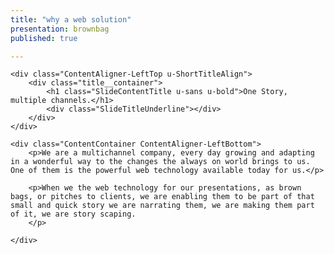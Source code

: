 ```yaml
---
title: "why a web solution"
presentation: brownbag
published: true

---
```


<div class="ContentAligner ContentAligner-Vertical">

    <div class="ContentAligner-LeftTop u-ShortTitleAlign">
        <div class="title__container">
            <h1 class="SlideContentTitle u-sans u-bold">One Story, multiple channels.</h1>
            <div class="SlideTitleUnderline"></div>
        </div>
    </div>

    <div class="ContentContainer ContentAligner-LeftBottom">
        <p>We are a multichannel company, every day growing and adapting in a wonderful way to the changes the always on world brings to us. One of them is the powerful web technology available today for us.</p>

        <p>When we the web technology for our presentations, as brown bags, or pitches to clients, we are enabling them to be part of that small and quick story we are narrating them, we are making them part of it, we are story scaping.
        </p>

    </div>

</div>
